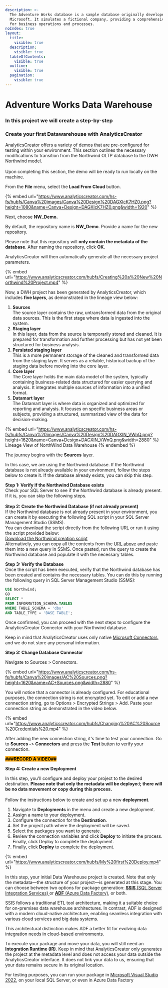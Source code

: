 ```yaml
---
description: >-
  The Adventure Works database is a sample database originally developed by
  Microsoft. It simulates a fictional company, providing a comprehensive schema
  for business operations and processes.
noIndex: true
layout:
  title:
    visible: true
  description:
    visible: true
  tableOfContents:
    visible: true
  outline:
    visible: true
  pagination:
    visible: true
---
```


# Adventure Works Data Warehouse

### In this project we will create a step-by-step&#x20;

### Create your first Datawarehouse with AnalyticsCreator&#x20;

AnalyticsCreator offers a variety of demos that are pre-configured for testing within your environment. This section outlines the necessary modifications to transition from the Northwind OLTP database to the DWH Northwind model.\
\
Upon completing this section, the demo will be ready to run locally on the machine.

From the **File** menu, select the **Load From Cloud** button.

{% embed url="https://www.analyticscreator.com/hs-fs/hubfs/Canva%20images/Canva%20Design%20DAGXIcK7HZ0.png?height=1080&name=Canva+Design+DAGXIcK7HZ0.png&width=1920" %}

Next, choose **NW\_Demo.**

By default, the repository name is **NW\_Demo**. Provide a name for the new repository.

Please note that this repository will **only contain the metadata of the database**. After naming the repository, click **OK**.

AnalyticsCreator will then automatically generate all the necessary project parameters.

{% embed url="https://www.analyticscreator.com/hubfs/Creating%20a%20New%20Northwind%20Project.mp4" %}

Now, a DWH project has been generated by AnalyticsCreator, which includes **five layers**, as demonstrated in the lineage view below:

1. **Sources**\
   The source layer contains the raw, untransformed data from the original data sources. This is the first stage where data is ingested into the system.
2. **Staging layer**\
   In this layer, data from the source is temporarily stored and cleaned. It is prepared for transformation and further processing but has not yet been structured for business analysis.
3. **Persisted staging layer**\
   This is a more permanent storage of the cleaned and transformed data from the staging layer. It serves as a reliable, historical backup of the staging data before moving into the core layer.
4. **Core layer**\
   The Core layer holds the main data model of the system, typically containing business-related data structured for easier querying and analysis. It integrates multiple sources of information into a unified format.
5. **Datamart layer**\
   The Datamart layer is where data is organized and optimized for reporting and analysis. It focuses on specific business areas or subjects, providing a structured, summarized view of the data for decision-making.

{% embed url="https://www.analyticscreator.com/hs-fs/hubfs/Canva%20images/Canva%20Design%20DAGXIN_VWnQ.png?height=1620&name=Canva+Design+DAGXIN_VWnQ.png&width=2880" %}
Lineage View of NorthWind Data Warehouse
{% endembed %}

The journey begins with the **Sources** layer.

In this case, we are using the Northwind database. If the Northwind database is not already available in your environment, follow the steps below to create it. If the database already exists, you can skip this step.

**Step 1: Verify if the Northwind Database exists**\
Check your SQL Server to see if the Northwind database is already present. If it is, you can skip the following steps.\
\
**Step 2: Create the Northwind Database (if not already present)**\
If the Northwind database is not already present in your environment, you can create it by executing the following SQL script in your SQL Server Management Studio (SSMS).\
You can download the script directly from the following URL or run it using the script provided below:\
[Download the Northwind creation script](https://raw.githubusercontent.com/microsoft/sql-server-samples/refs/heads/master/samples/databases/northwind-pubs/instnwnd%20\(Azure%20SQL%20Database\).sql)\
Alternatively, you can copy all the contents from the [URL above](https://raw.githubusercontent.com/microsoft/sql-server-samples/refs/heads/master/samples/databases/northwind-pubs/instnwnd%20\(Azure%20SQL%20Database\).sql) and paste them into a new query in SSMS. Once pasted, run the query to create the Northwind database and populate it with the necessary tables.

**Step 3: Verify the Database**\
Once the script has been executed, verify that the Northwind database has been created and contains the necessary tables. You can do this by running the following query in SQL Server Management Studio (SSMS):

```sql
USE Northwind;
GO
SELECT *
FROM INFORMATION_SCHEMA.TABLES
WHERE TABLE_SCHEMA = 'dbo'
AND TABLE_TYPE = 'BASE TABLE';
```

Once confirmed, you can proceed with the next steps to configure the AnalyticsCreator Connector with your Northwind database.

Keep in mind that AnalyticsCreator uses only native [Microsoft Connectors](https://learn.microsoft.com/en-us/sql/ado/guide/appendixes/appendix-a-providers?view=sql-server-ver15), and we do not store any personal information.

**Step 3: Change Database Connector**&#x20;

Navigate to Sources > Connectors.

{% embed url="https://www.analyticscreator.com/hs-fs/hubfs/Canva%20images/AC%20Sources.png?height=1620&name=AC+Sources.png&width=2880" %}

You will notice that a connector is already configured. For educational purposes, the connection string is not encrypted yet. To edit or add a new connection string, go to Options > Encrypted Strings > Add. Paste your connection string as demonstrated in the video below.

{% embed url="https://www.analyticscreator.com/hubfs/Changing%20AC%20Source%20Credentials%20.mp4" %}

After adding the new connection string, it's time to test your connection. Go to **Sources -**> **Connectors** and press the **Test** button to verify your connection.

<mark style="background-color:orange;">**###RECORD A VIDEO##**</mark>

**Step 4: Create a new Deployment**

In this step, you'll configure and deploy your project to the desired destination. **Please note that only the metadata will be deploye**&#x64;**; there will be no data movement or copy during this process.**\
\
Follow the instructions below to create and set up a new **deployment**.

1. Navigate to **Deployments** in the menu and create a new deployment.&#x20;
2. Assign a name to your deployment.&#x20;
3. Configure the connection for the **Destination**.&#x20;
4. Set the project path where the deployment will be saved.&#x20;
5. Select the packages you want to generate.&#x20;
6. Review the connection variables and click **Deploy** to initiate the process. Finally, click Deploy to complete the deployment.
7. Finally, click **Deploy** to complete the deployment.

{% embed url="https://www.analyticscreator.com/hubfs/My%20first%20Deploy.mp4" %}

In this step, your initial Data Warehouse project is created. Note that only the metadata—the structure of your project—is generated at this stage. You can choose between two options for package generation: [**SSIS** (SQL Server Integration Services) ](https://learn.microsoft.com/pt-br/sql/integration-services/sql-server-integration-services?view=sql-server-ver16)or [**ADF** (Azure Data Factory)](https://learn.microsoft.com/en-us/azure/data-factory/introduction), or both.

SSIS follows a traditional ETL tool architecture, making it a suitable choice for on-premises data warehouse architectures. In contrast, ADF is designed with a modern cloud-native architecture, enabling seamless integration with various cloud services and big data systems.&#x20;

This architectural distinction makes ADF a better fit for evolving data integration needs in cloud-based environments.

To execute your package and move your data, you will still need an **Integration Runtime (IR)**. Keep in mind that AnalyticsCreator only generates the project at the metadata level and does not access your data outside the AnalyticsCreator interface. It does not link your data to us, ensuring that your data remains secure in its original location.

For testing purposes, you can run your package in [Microsoft Visual Studio 2022](https://visualstudio.microsoft.com/#vs-section), on your local SQL Server, or even in Azure Data Factory

